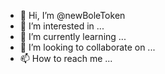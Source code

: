 - 👋 Hi, I’m @newBoleToken
- 👀 I’m interested in ...
- 🌱 I’m currently learning ...
- 💞️ I’m looking to collaborate on ...
- 📫 How to reach me ...

<!---
newBoleToken/newBoleToken is a ✨ special ✨ repository because its `README.md` (this file) appears on your GitHub profile.
You can click the Preview link to take a look at your changes.
--->
